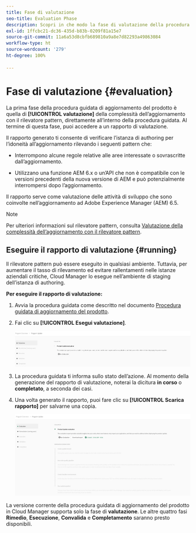 ```yaml
---
title: Fase di valutazione
seo-title: Evaluation Phase
description: Scopri in che modo la fase di valutazione della procedura guidata di aggiornamento del prodotto valuta la complessità dell’aggiornamento con il rilevatore pattern.
exl-id: 1ffcbc21-dc36-435d-b83b-0209f81a15e7
source-git-commit: 11a6a53d8cbfb689810a9a8e7d82293a49863084
workflow-type: ht
source-wordcount: '279'
ht-degree: 100%

---
```



# Fase di valutazione {#evaluation}

La prima fase della procedura guidata di aggiornamento del prodotto è quella di **[!UICONTROL valutazione]** della complessità dell’aggiornamento con il rilevatore pattern, direttamente all’interno della procedura guidata. Al termine di questa fase, puoi accedere a un rapporto di valutazione.

Il rapporto generato ti consente di verificare l’istanza di authoring per l’idoneità all’aggiornamento rilevando i seguenti pattern che:

* Interrompono alcune regole relative alle aree interessate o sovrascritte dall’aggiornamento.

* Utilizzano una funzione AEM 6.x o un’API che non è compatibile con le versioni precedenti della nuova versione di AEM e può potenzialmente interrompersi dopo l’aggiornamento.

Il rapporto serve come valutazione delle attività di sviluppo che sono coinvolte nell’aggiornamento ad Adobe Experience Manager (AEM) 6.5.

>[!NOTE]
>
>Per ulteriori informazioni sul rilevatore pattern, consulta [Valutazione della complessità dell’aggiornamento con il rilevatore pattern](https://experienceleague.adobe.com/it/docs/experience-manager-65/content/implementing/deploying/upgrading/pattern-detector).

## Eseguire il rapporto di valutazione {#running}

Il rilevatore pattern può essere eseguito in qualsiasi ambiente. Tuttavia, per aumentare il tasso di rilevamento ed evitare rallentamenti nelle istanze aziendali critiche, Cloud Manager lo esegue nell’ambiente di staging dell’istanza di authoring.

**Per eseguire il rapporto di valutazione:**

1. Avvia la procedura guidata come descritto nel documento [Procedura guidata di aggiornamento del prodotto](/help/product-update-wizard/overview.md).

1. Fai clic su **[!UICONTROL Esegui valutazione]**.

   ![Esegui valutazione](/help/assets/Run-Evaluation.png)

1. La procedura guidata ti informa sullo stato dell’azione. Al momento della generazione del rapporto di valutazione, noterai la dicitura **in corso** o **completato**, a seconda dei casi.

1. Una volta generato il rapporto, puoi fare clic su **[!UICONTROL Scarica rapporto]** per salvarne una copia.

   ![Rapporto creato](/help/assets/Evaluation-1.png)

La versione corrente della procedura guidata di aggiornamento del prodotto in Cloud Manager supporta solo la fase di **valutazione**. Le altre quattro fasi **Rimedio**, **Esecuzione**, **Convalida** e **Completamento** saranno presto disponibili.
